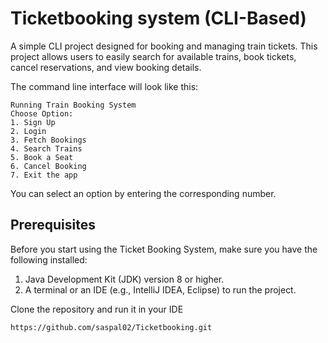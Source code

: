 # Ticketbooking system (CLI-Based)
A simple CLI project designed for booking and managing train tickets. This project allows users to easily search for available trains, book tickets, cancel reservations, and view booking details.

The command line interface will look like this:

    Running Train Booking System
    Choose Option:
    1. Sign Up
    2. Login
    3. Fetch Bookings
    4. Search Trains
    5. Book a Seat
    6. Cancel Booking
    7. Exit the app

You can select an option by entering the corresponding number.

## Prerequisites
Before you start using the Ticket Booking System, make sure you have the following installed:

1. Java Development Kit (JDK) version 8 or higher.
2. A terminal or an IDE (e.g., IntelliJ IDEA, Eclipse) to run the project.

Clone the repository and run it in your IDE

    https://github.com/saspal02/Ticketbooking.git
